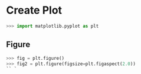# Create Plot

```python
>>> import matplotlib.pyplot as plt
```

## Figure
```python
>>> fig = plt.figure()
>>> fig2 = plt.figure(figsize=plt.figaspect(2.0))
`` `
